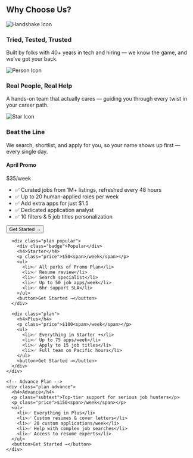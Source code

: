 <!DOCTYPE html>
<html lang="en">
<head>
  <meta charset="UTF-8" />
  <meta name="viewport" content="width=device-width, initial-scale=1.0" />
  <title>Career Services UI</title>
  <link rel="stylesheet" href="style.css" />
  <link href="https://fonts.googleapis.com/css2?family=Inter:wght@400;600;700&display=swap" rel="stylesheet">
</head>
<body>
  <!-- Why Choose Us Section -->
  <section class="choose-us">
    <h2>Why Choose Us?</h2>
    <div class="features">
      <div class="feature-card">
        <img src="assets/icons/handshake.svg" alt="Handshake Icon">
        <h3>Tried, Tested, Trusted</h3>
        <p>Built by folks with 40+ years in tech and hiring — we know the game, and we’ve got your back.</p>
      </div>
      <div class="feature-card">
        <img src="assets/icons/person.svg" alt="Person Icon">
        <h3>Real People, Real Help</h3>
        <p>A hands-on team that actually cares — guiding you through every twist in your career path.</p>
      </div>
      <div class="feature-card">
        <img src="assets/icons/star.svg" alt="Star Icon">
        <h3>Beat the Line</h3>
        <p>We search, shortlist, and apply for you, so your name shows up first — every single day.</p>
      </div>
    </div>
  </section>

  <!-- Pricing Plans Section -->
  <section class="pricing">
    <div class="plans">
      <div class="plan">
        <h4>April Promo</h4>
        <p class="price">$35<span>/week</span></p>
        <ul>
          <li>✅ Curated jobs from 1M+ listings, refreshed every 48 hours</li>
          <li>✅ Up to 20 human-applied roles per week</li>
          <li>✅ Add extra apps for just $1.5</li>
          <li>✅ Dedicated application analyst</li>
          <li>✅ 10 filters & 5 job titles personalization</li>
        </ul>
        <button>Get Started →</button>
      </div>

      <div class="plan popular">
        <div class="badge">Popular</div>
        <h4>Starter</h4>
        <p class="price">$50<span>/week</span></p>
        <ul>
          <li>✅ All perks of Promo Plan</li>
          <li>✅ Resume review</li>
          <li>✅ Search specialist</li>
          <li>✅ Up to 50 job apps/week</li>
          <li>✅ 6hr support SLA</li>
        </ul>
        <button>Get Started →</button>
      </div>

      <div class="plan">
        <h4>Plus</h4>
        <p class="price">$100<span>/week</span></p>
        <ul>
          <li>✅ Everything in Starter +</li>
          <li>✅ Up to 75 apps/week</li>
          <li>✅ Apply to 15 job titles</li>
          <li>✅ Full team on Pacific hours</li>
        </ul>
        <button>Get Started →</button>
      </div>
    </div>

    <!-- Advance Plan -->
    <div class="plan advance">
      <h4>Advance</h4>
      <p class="subtext">Top-tier support for serious job hunters</p>
      <p class="price">$150<span>/week</span></p>
      <ul>
        <li>✅ Everything in Plus</li>
        <li>✅ Custom resumes & cover letters</li>
        <li>✅ 20 custom applications/week</li>
        <li>✅ Help with complex job searches</li>
        <li>✅ Access to resume experts</li>
      </ul>
      <button>Get Started →</button>
    </div>
  </section>
</body>
</html>

